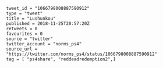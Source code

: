 ```
tweet_id = "1066798008887590912"
type = "tweet"
title = "Lushunkou"
published = 2018-11-25T20:57:20Z
retweets = 0
favourites = 0
source = "twitter"
twitter_account = "norms_ps4"
source_url = "https://twitter.com/norms_ps4/status/1066798008887590912"
tag = [ "ps4share", "reddeadredemption2",]
```

<p class='image'><img src='http://mnf.m17s.net/2018/11/25/Ds4HIiAWkAAkclc.jpg' alt=''></p>

